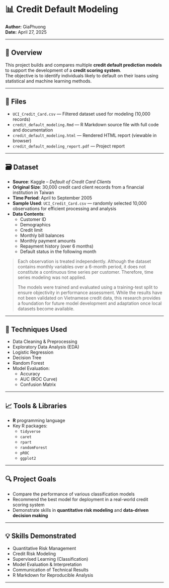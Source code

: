 # 📊 Credit Default Modeling  
**Author:** GiaPhuong  
**Date:** April 27, 2025  

---

## 📌 Overview

This project builds and compares multiple **credit default prediction models** to support the development of a **credit scoring system**.  
The objective is to identify individuals likely to default on their loans using statistical and machine learning methods.

---

## 📂 Files

- `UCI_Credit_Card.csv` — Filtered dataset used for modeling (10,000 records)
- `credit_default_modeling.Rmd` — R Markdown source file with full code and documentation  
- `credit_default_modeling.html` — Rendered HTML report (viewable in browser)  
- `credit_default_modeling_report.pdf` — Project report

---

## 🗃️ Dataset

- **Source**: Kaggle – *Default of Credit Card Clients*  
- **Original Size**: 30,000 credit card client records from a financial institution in Taiwan  
- **Time Period**: April to September 2005  
- **Sample Used**: `UCI_Credit_Card.csv` — randomly selected 10,000 observations for efficient processing and analysis  
- **Data Contents**:
  - Customer ID  
  - Demographics  
  - Credit limit  
  - Monthly bill balances  
  - Monthly payment amounts  
  - Repayment history (over 6 months)  
  - Default status in the following month  

> Each observation is treated independently. Although the dataset contains monthly variables over a 6-month period, it does not constitute a continuous time series per customer. Therefore, time series modeling was not applied.  
>  
> The models were trained and evaluated using a training-test split to ensure objectivity in performance assessment. While the results have not been validated on Vietnamese credit data, this research provides a foundation for future model development and adaptation once local datasets become available.

---

## 🧠 Techniques Used

- Data Cleaning & Preprocessing  
- Exploratory Data Analysis (EDA)  
- Logistic Regression  
- Decision Tree  
- Random Forest  
- Model Evaluation:  
  - Accuracy  
  - AUC (ROC Curve)  
  - Confusion Matrix  

---

## 📈 Tools & Libraries

- **R** programming language  
- Key R packages:
  - `tidyverse`
  - `caret`
  - `rpart`
  - `randomForest`
  - `pROC`
  - `ggplot2`

---

## 🔍 Project Goals

- Compare the performance of various classification models  
- Recommend the best model for deployment in a real-world credit scoring system  
- Demonstrate skills in **quantitative risk modeling** and **data-driven decision making**

---

## 💡 Skills Demonstrated

- Quantitative Risk Management  
- Credit Risk Modeling  
- Supervised Learning (Classification)  
- Model Evaluation & Interpretation  
- Communication of Technical Results  
- R Markdown for Reproducible Analysis

---
